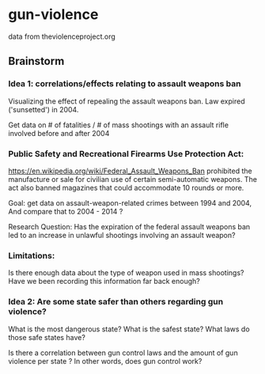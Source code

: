 # gun-violence
data from theviolenceproject.org

## Brainstorm

### Idea 1: correlations/effects relating to assault weapons ban

Visualizing the effect of repealing the assault weapons ban. Law expired ('sunsetted') in 2004. 

Get data on # of fatalities / # of mass shootings with an assault rifle involved before and after 2004 



### Public Safety and Recreational Firearms Use Protection Act: 
<https://en.wikipedia.org/wiki/Federal_Assault_Weapons_Ban>
prohibited the manufacture or sale for civilian use of certain semi-automatic weapons. The act also banned magazines that could accommodate 10 rounds or more.

Goal: get data on assault-weapon-related crimes between 1994 and 2004, 
And compare that to 2004 - 2014 ? 


Research Question: Has the expiration of the federal assault weapons ban led to an increase in unlawful shootings involving an assault weapon? 

### Limitations: 
Is there enough data about the type of weapon used in mass shootings? 
Have we been recording this information far back enough? 



### Idea 2: Are some state safer than others regarding gun violence? 

What is the most dangerous state? 
What is the safest state? 
What laws do those safe states have? 

Is there a correlation between gun control laws and the amount of gun violence per state ? In other words, does gun control work?

